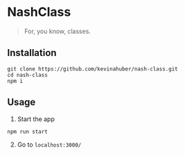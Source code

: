 

# NashClass

> For, you know, classes.

## Installation
```console
git clone https://github.com/kevinahuber/nash-class.git
cd nash-class
npm i
```

## Usage
1. Start the app
```console
npm run start
```
2. Go to `localhost:3000/`
